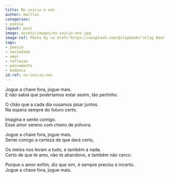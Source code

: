```yaml
---
title: No início e nós
author: marllus
categories:
- poesia
layout: post
image: assets/images/no-inicio-nos.jpg
image-ref: Photo by <a href="https://unsplash.com/@claybanks">Clay Banks</a>
tags:
- poesia
- sociedade
- amor
- reflexao
- pensamento
- mudanca
id-ref: no-inicio-nos
---
```


Jogue a chave fora, jogue mais.<br>E não sabia que poderíamos estar assim, tão pertinho.

O chão que a cada dia ousamos pisar juntos.<br>Na espera sempre do futuro certo.

Imagina e sente comigo.<br>Esse amor sereno com cheiro de pólvora.

Jogue a chave fora, jogue mais.<br>Sente comigo a certeza de que dará certo,

Os meios nos levam a tudo, e também a nada.<br>Certo de que te amo, não te abandono, e também não cerco.

Porque o amor enfim, diz que sim, é sempre preciso e incerto.<br>Jogue a chave fora, jogue mais.
